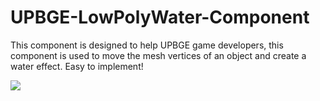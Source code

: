 # UPBGE-LowPolyWater-Component

This component is designed to help UPBGE game developers, this component is used to move the mesh vertices of an object and create a water effect. Easy to implement!

<img src="https://i.imgur.com/rdUrwoU.png"/>
